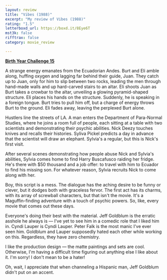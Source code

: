 ```yaml
---
layout: review
title: "Vibes (1988)"
excerpt: "My review of Vibes (1988)"
rating: "1.5"
letterboxd_url: https://boxd.it/8Eye6T
mst3k: false
rifftrax: false
category: movie_review

---
```


<b><a href="https://boxd.it/sWI7Y">Birth Year Challenge 15</a></b>

A strange energy emanates from the Ecuadorian Andes. Burt and Eli amble along, huffing oxygen and lagging far behind their guide, Juan. They catch up to Juan, only for him to slip between two rocks, leading the men through hand-made walls and up hard-carved stairs to an altar. Eli shoots Juan as Burt takes a crowbar to the altar, unveiling a glowing pyramid-shaped structure. Eli places his hands on the structure. Suddenly, he is speaking in a foreign tongue. Burt tries to pull him off, but a charge of energy throws Burt to the ground. Eli fades away, leaving the perplexed Burt alone.

Hustlers line the streets of LA. A man enters the Department of Para-Normal Studies, where he joins a room full of people, each sitting at a table with two scientists and demonstrating their psychic abilities. Nick Deezy touches knives and recalls their histories. Syliva Pickel predicts a day in advance that the scientist will draw an elephant. Sylvia's a regular, but this is Nick's first visit.

After several scenes demonstrating how people abuse Nick and Sylvia's abilities, Sylvia comes home to find Harry Buscafusco raiding her fridge. He's there with $50 thousand and a job offer: to travel with him to Ecuador to find his missing son. For whatever reason, Sylvia recruits Nick to come along with her.

Boy, this script is a mess. The dialogue has the aching desire to be funny or clever, but it dodges both with graceless fervor. The first act has its charms, with its array of screwball characters, but that isn't the movie. It's a Maguffin-finding adventure with a touch of psychic powers. So, like, every movie that comes out these days.

Everyone's doing their best with the material. Jeff Goldblum is the erratic asshole he always is — I've yet to see him in a comedic role that I liked him in. Cyndi Lauper is Cyndi Lauper. Peter Falk is the most manic I've ever seen him. Goldblum and Lauper supposedly hated each other while working on this. Regardless, they have zero chemistry.

I like the production design — the matte paintings and sets are cool. Otherwise, I'm having a difficult time figuring out anything else I like about it. I'm sorry! I don't mean to be a hater!

Oh, wait, I appreciate that when channeling a Hispanic man, Jeff Goldblum didn't put on an accent.